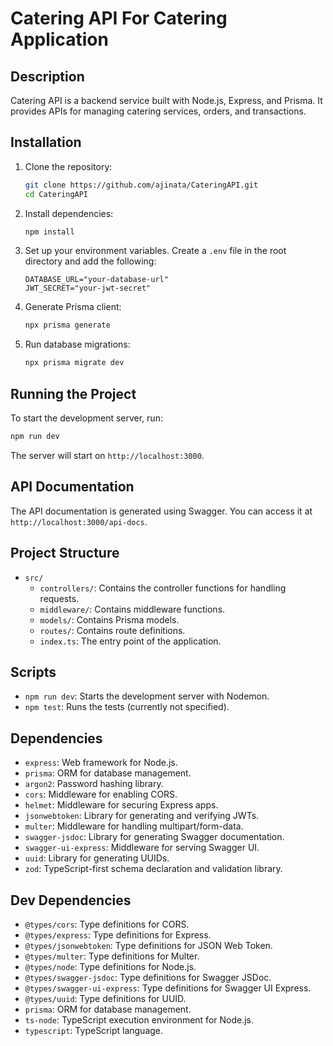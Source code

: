 
# Catering API For Catering Application

## Description

Catering API is a backend service built with Node.js, Express, and Prisma. It provides APIs for managing catering services, orders, and transactions.

## Installation

1. Clone the repository:
   ```bash
   git clone https://github.com/ajinata/CateringAPI.git
   cd CateringAPI
   ```

2. Install dependencies:
   ```bash
   npm install
   ```

3. Set up your environment variables. Create a `.env` file in the root directory and add the following:
   ```env
   DATABASE_URL="your-database-url"
   JWT_SECRET="your-jwt-secret"
   ```

4. Generate Prisma client:
   ```bash
   npx prisma generate
   ```

5. Run database migrations:
   ```bash
   npx prisma migrate dev
   ```

## Running the Project

To start the development server, run:
```bash
npm run dev
```

The server will start on `http://localhost:3000`.

## API Documentation

The API documentation is generated using Swagger. You can access it at `http://localhost:3000/api-docs`.

## Project Structure

- `src/`
  - `controllers/`: Contains the controller functions for handling requests.
  - `middleware/`: Contains middleware functions.
  - `models/`: Contains Prisma models.
  - `routes/`: Contains route definitions.
  - `index.ts`: The entry point of the application.

## Scripts

- `npm run dev`: Starts the development server with Nodemon.
- `npm test`: Runs the tests (currently not specified).

## Dependencies

- `express`: Web framework for Node.js.
- `prisma`: ORM for database management.
- `argon2`: Password hashing library.
- `cors`: Middleware for enabling CORS.
- `helmet`: Middleware for securing Express apps.
- `jsonwebtoken`: Library for generating and verifying JWTs.
- `multer`: Middleware for handling multipart/form-data.
- `swagger-jsdoc`: Library for generating Swagger documentation.
- `swagger-ui-express`: Middleware for serving Swagger UI.
- `uuid`: Library for generating UUIDs.
- `zod`: TypeScript-first schema declaration and validation library.

## Dev Dependencies

- `@types/cors`: Type definitions for CORS.
- `@types/express`: Type definitions for Express.
- `@types/jsonwebtoken`: Type definitions for JSON Web Token.
- `@types/multer`: Type definitions for Multer.
- `@types/node`: Type definitions for Node.js.
- `@types/swagger-jsdoc`: Type definitions for Swagger JSDoc.
- `@types/swagger-ui-express`: Type definitions for Swagger UI Express.
- `@types/uuid`: Type definitions for UUID.
- `prisma`: ORM for database management.
- `ts-node`: TypeScript execution environment for Node.js.
- `typescript`: TypeScript language.